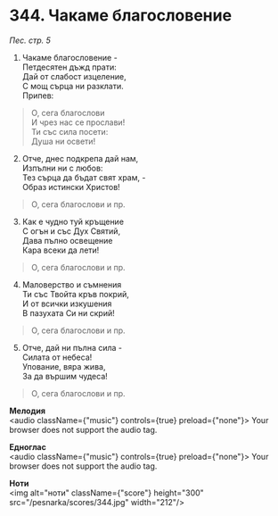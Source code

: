 # 344. Чакаме благословение

_Пес. стр. 5_

1. Чакаме благословение -  
Петдесятен дъжд прати:  
Дай от слабост изцеление,  
С мощ сърца ни разклати.  
Припев:  

> О, сега благослови  
> И чрез нас се прослави!  
> Ти със сила посети:  
> Душа ни освети!

2. Отче, днес подкрепа дай нам,  
Изпълни ни с любов:  
Тез сърца да бъдат свят храм, -  
Образ истински Христов!  

> О, сега благослови и пр.  

3. Как е чудно туй кръщение  
С огън и със Дух Святий,  
Дава пълно освещение  
Кара всеки да лети!  

> О, сега благослови и пр.  

4. Маловерство и съмнения  
Ти със Твойта кръв покрий,  
И от всички изкушения  
В пазухата Си ни скрий!  

> О, сега благослови и пр.  

5. Отче, дай ни пълна сила -  
Силата от небеса!  
Упование, вяра жива,  
За да вършим чудеса!  

> О, сега благослови и пр.

**Мелодия**  
<audio className={"music"} controls={true} preload={"none"}>
    <source src="/pesnarka/mp3/344.mp3" type="audio/mpeg"/>
    Your browser does not support the audio tag.
</audio>

**Едноглас**  
<audio className={"music"} controls={true} preload={"none"}>
    <source src="/pesnarka/transp/344.mp3" type="audio/mpeg"/>
    Your browser does not support the audio tag.
</audio>

**Ноти**  
<img alt="ноти" className={"score"} height="300" src="/pesnarka/scores/344.jpg" width="212"/>
